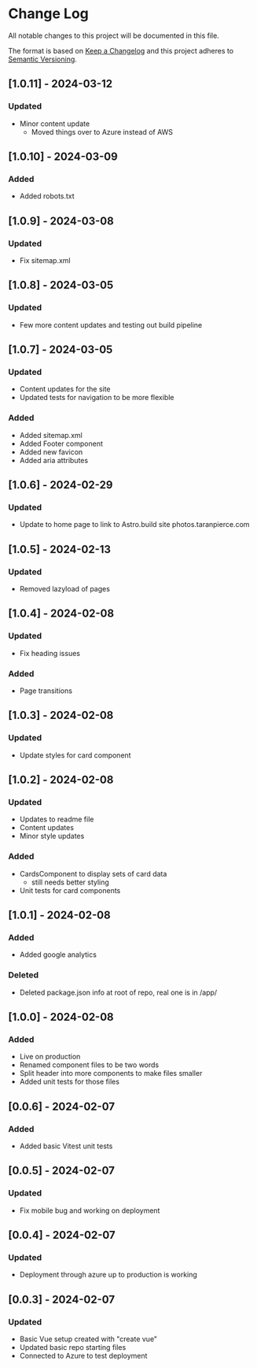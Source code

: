 # Change Log
All notable changes to this project will be documented in this file.
 
The format is based on [Keep a Changelog](http://keepachangelog.com/)
and this project adheres to [Semantic Versioning](http://semver.org/).

## [1.0.11] - 2024-03-12
### Updated
- Minor content update
  - Moved things over to Azure instead of AWS

## [1.0.10] - 2024-03-09
### Added
- Added robots.txt

## [1.0.9] - 2024-03-08
### Updated
- Fix sitemap.xml

## [1.0.8] - 2024-03-05
### Updated
- Few more content updates and testing out build pipeline

## [1.0.7] - 2024-03-05
### Updated
- Content updates for the site
- Updated tests for navigation to be more flexible

### Added
- Added sitemap.xml
- Added Footer component
- Added new favicon
- Added aria attributes

## [1.0.6] - 2024-02-29
### Updated
- Update to home page to link to Astro.build site photos.taranpierce.com

## [1.0.5] - 2024-02-13
### Updated
- Removed lazyload of pages

## [1.0.4] - 2024-02-08
### Updated
- Fix heading issues

### Added
- Page transitions

## [1.0.3] - 2024-02-08
### Updated
- Update styles for card component

## [1.0.2] - 2024-02-08
### Updated
- Updates to readme file
- Content updates
- Minor style updates

### Added
- CardsComponent to display sets of card data
  - still needs better styling
- Unit tests for card components

## [1.0.1] - 2024-02-08
### Added
- Added google analytics

### Deleted
- Deleted package.json info at root of repo, real one is in /app/

## [1.0.0] - 2024-02-08
### Added
- Live on production
- Renamed component files to be two words
- Split header into more components to make files smaller
- Added unit tests for those files

## [0.0.6] - 2024-02-07
### Added
- Added basic Vitest unit tests

## [0.0.5] - 2024-02-07
### Updated
- Fix mobile bug and working on deployment

## [0.0.4] - 2024-02-07
### Updated
- Deployment through azure up to production is working

## [0.0.3] - 2024-02-07
### Updated
- Basic Vue setup created with "create vue"
- Updated basic repo starting files
- Connected to Azure to test deployment